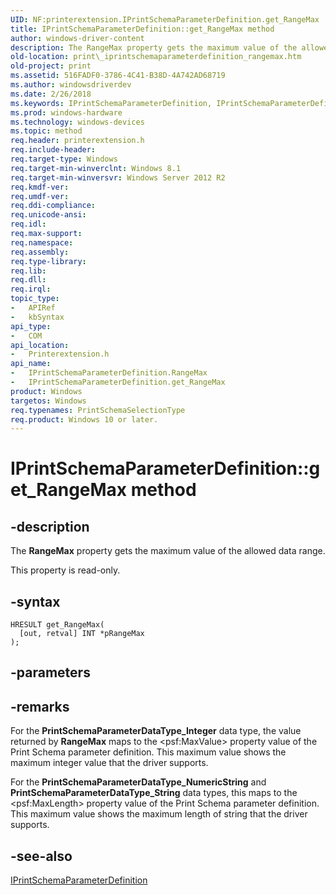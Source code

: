 ```yaml
---
UID: NF:printerextension.IPrintSchemaParameterDefinition.get_RangeMax
title: IPrintSchemaParameterDefinition::get_RangeMax method
author: windows-driver-content
description: The RangeMax property gets the maximum value of the allowed data range.
old-location: print\_iprintschemaparameterdefinition_rangemax.htm
old-project: print
ms.assetid: 516FADF0-3786-4C41-B38D-4A742AD68719
ms.author: windowsdriverdev
ms.date: 2/26/2018
ms.keywords: IPrintSchemaParameterDefinition, IPrintSchemaParameterDefinition interface [Print Devices], RangeMax property, IPrintSchemaParameterDefinition.RangeMax, IPrintSchemaParameterDefinition::get_RangeMax, RangeMax property [Print Devices], RangeMax property [Print Devices], IPrintSchemaParameterDefinition interface, get_RangeMax, get_RangeMax,IPrintSchemaParameterDefinition.get_RangeMax, print._iprintschemaparameterdefinition_rangemax, printerextension/IPrintSchemaParameterDefinition::RangeMax, printerextension/IPrintSchemaParameterDefinition::get_RangeMax
ms.prod: windows-hardware
ms.technology: windows-devices
ms.topic: method
req.header: printerextension.h
req.include-header: 
req.target-type: Windows
req.target-min-winverclnt: Windows 8.1
req.target-min-winversvr: Windows Server 2012 R2
req.kmdf-ver: 
req.umdf-ver: 
req.ddi-compliance: 
req.unicode-ansi: 
req.idl: 
req.max-support: 
req.namespace: 
req.assembly: 
req.type-library: 
req.lib: 
req.dll: 
req.irql: 
topic_type:
-	APIRef
-	kbSyntax
api_type:
-	COM
api_location:
-	Printerextension.h
api_name:
-	IPrintSchemaParameterDefinition.RangeMax
-	IPrintSchemaParameterDefinition.get_RangeMax
product: Windows
targetos: Windows
req.typenames: PrintSchemaSelectionType
req.product: Windows 10 or later.
---
```


# IPrintSchemaParameterDefinition::get_RangeMax method


## -description


The <b>RangeMax</b> property gets the maximum value of the allowed data range.

This property is read-only.


## -syntax


````
HRESULT get_RangeMax(
  [out, retval] INT *pRangeMax
);
````


## -parameters


## -remarks



For the <b>PrintSchemaParameterDataType_Integer</b> data type, the value returned by <b>RangeMax</b> maps to the &lt;psf:MaxValue&gt; property value of the Print Schema parameter definition. This maximum value shows the maximum integer value that the driver supports.

For the <b>PrintSchemaParameterDataType_NumericString</b> and <b>PrintSchemaParameterDataType_String</b>  data types, this maps to the &lt;psf:MaxLength&gt; property value of the Print Schema parameter definition. This maximum value  shows the maximum length of string that the driver supports.




## -see-also

<a href="..\printerextension\nn-printerextension-iprintschemaparameterdefinition.md">IPrintSchemaParameterDefinition</a>



 

 


